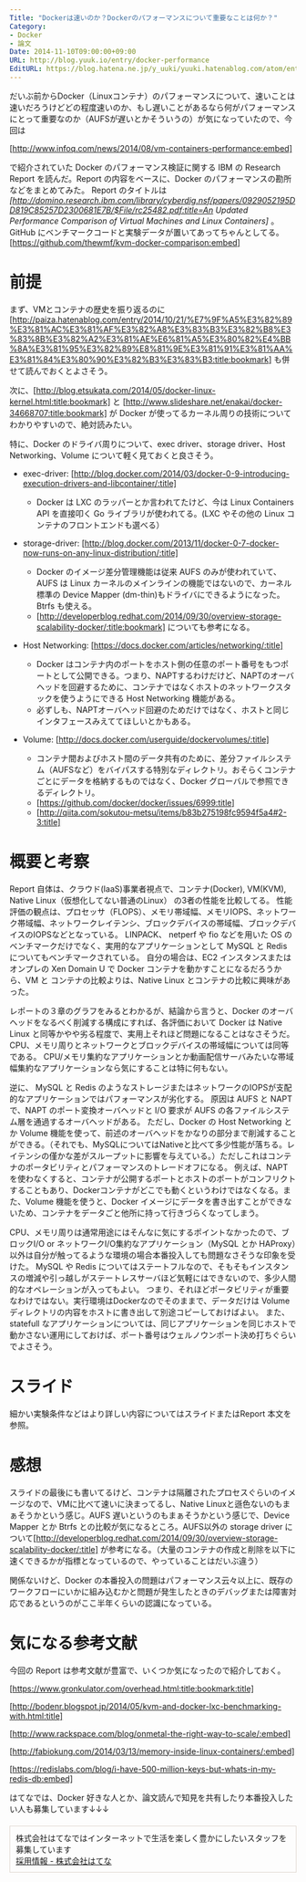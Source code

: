 ```yaml
---
Title: "Dockerは速いのか？Dockerのパフォーマンスについて重要なことは何か？"
Category:
- Docker
- 論文
Date: 2014-11-10T09:00:00+09:00
URL: http://blog.yuuk.io/entry/docker-performance
EditURL: https://blog.hatena.ne.jp/y_uuki/yuuki.hatenablog.com/atom/entry/8454420450073066942
---
```


だいぶ前からDocker（Linuxコンテナ）のパフォーマンスについて、速いことは速いだろうけどどの程度速いのか、もし遅いことがあるなら何がパフォーマンスにとって重要なのか（AUFSが遅いとかそういうの）が気になっていたので、今回は

[http://www.infoq.com/news/2014/08/vm-containers-performance:embed]

で紹介されていた Docker のパフォーマンス検証に関する IBM の Research Report を読んだ。Report の内容をベースに、Docker のパフォーマンスの勘所などをまとめてみた。
Report のタイトルは *[http://domino.research.ibm.com/library/cyberdig.nsf/papers/0929052195DD819C85257D2300681E7B/$File/rc25482.pdf:title=An Updated Performance Comparison of Virtual Machines and Linux Containers]* 。
GitHub にベンチマークコードと実験データが置いてあってちゃんとしてる。
[https://github.com/thewmf/kvm-docker-comparison:embed]

<!-- more -->

# 前提

まず、VMとコンテナの歴史を振り返るのに[http://paiza.hatenablog.com/entry/2014/10/21/%E7%9F%A5%E3%82%89%E3%81%AC%E3%81%AF%E3%82%A8%E3%83%B3%E3%82%B8%E3%83%8B%E3%82%A2%E3%81%AE%E6%81%A5%E3%80%82%E4%BB%8A%E3%81%95%E3%82%89%E8%81%9E%E3%81%91%E3%81%AA%E3%81%84%E3%80%90%E3%82%B3%E3%83%B3:title:bookmark] も併せて読んでおくとよさそう。

次に、[http://blog.etsukata.com/2014/05/docker-linux-kernel.html:title:bookmark] と [http://www.slideshare.net/enakai/docker-34668707:title:bookmark] が Docker が使ってるカーネル周りの技術についてわかりやすいので、絶対読みたい。

特に、Docker のドライバ周りについて、exec driver、storage driver、Host Networking、Volume について軽く見ておくと良さそう。

- exec-driver: [http://blog.docker.com/2014/03/docker-0-9-introducing-execution-drivers-and-libcontainer/:title]
  - Docker は LXC のラッパーとか言われてたけど、今は Linux Containers API を直接叩く Go ライブラリが使われてる。(LXC やその他の Linux コンテナのフロントエンドも選べる）

- storage-driver: [http://blog.docker.com/2013/11/docker-0-7-docker-now-runs-on-any-linux-distribution/:title]
  - Docker のイメージ差分管理機能は従来 AUFS のみが使われていて、AUFS は Linux カーネルのメインラインの機能ではないので、カーネル標準の Device Mapper (dm-thin)もドライバにできるようになった。 Btrfs も使える。
  - [http://developerblog.redhat.com/2014/09/30/overview-storage-scalability-docker/:title:bookmark] についても参考になる。

- Host Networking: [https://docs.docker.com/articles/networking/:title]
  - Docker はコンテナ内のポートをホスト側の任意のポート番号をもつポートとして公開できる。つまり、NAPTするわけだけど、NAPTのオーバヘッドを回避するために、コンテナではなくホストのネットワークスタックを使うようにできる Host Networking 機能がある。
  - 必ずしも、NAPTオーバヘッド回避のためだけではなく、ホストと同じインタフェースみえててほしいとかもある。

- Volume: [http://docs.docker.com/userguide/dockervolumes/:title]
  - コンテナ間およびホスト間のデータ共有のために、差分ファイルシステム（AUFSなど）をバイパスする特別なディレクトリ。おそらくコンテナごとにデータを格納するものではなく、Docker グローバルで参照できるディレクトリ。
  - [https://github.com/docker/docker/issues/6999:title]
  - [http://qiita.com/sokutou-metsu/items/b83b275198fc9594f5a4#2-3:title]

# 概要と考察

Report 自体は、クラウド(IaaS)事業者視点で、コンテナ(Docker), VM(KVM), Native Linux（仮想化してない普通のLinux） の3者の性能を比較してる。
性能評価の観点は、プロセッサ（FLOPS）、メモリ帯域幅、メモリIOPS、ネットワーク帯域幅、ネットワークレイテンシ、ブロックデバイスの帯域幅、ブロックデバイスのIOPSなどとなっている。
LINPACK、 netperf や fio などを用いた OS のベンチマークだけでなく、実用的なアプリケーションとして MySQL と Redis についてもベンチマークされている。
自分の場合は、EC2 インスタンスまたはオンプレの Xen Domain U で Docker コンテナを動かすことになるだろうから、VM と コンテナの比較よりは、Native Linux とコンテナの比較に興味があった。

レポートの３章のグラフをみるとわかるが、結論から言うと、Docker のオーバヘッドをなるべく削減する構成にすれば、各評価において Docker は Native Linux と同等かやや劣る程度で、実用上それほど問題になることはなさそうだ。
CPU、メモリ周りとネットワークとブロックデバイスの帯域幅については同等である。
CPU/メモリ集約なアプリケーションとか動画配信サーバみたいな帯域幅集約なアプリケーションなら気にすることは特に何もない。

逆に、 MySQL と Redis のようなストレージまたはネットワークのIOPSが支配的なアプリケーションではパフォーマンスが劣化する。 
原因は AUFS と NAPT で、NAPT のポート変換オーバヘッドと I/O 要求が AUFS の各ファイルシステム層を通過するオーバヘッドがある。
ただし、Docker の Host Networking とか Volume 機能を使って、前述のオーバヘッドをかなりの部分まで削減することができる。（それでも、MySQLについてはNativeと比べて多少性能が落ちる。レイテンシの僅かな差がスループットに影響を与えている。）ただしこれはコンテナのポータビリティとパフォーマンスのトレードオフになる。
例えば、NAPT を使わなくすると、コンテナが公開するポートとホストのポートがコンフリクトすることもあり、Dockerコンテナがどこでも動くというわけではなくなる。また、Volume 機能を使うと、Docker イメージにデータを書き出すことができないため、コンテナをデータごと他所に持って行きづらくなってしまう。

CPU、メモリ周りは通常用途にはそんなに気にするポイントなかったので、ブロックI/O or ネットワークI/O集約なアプリケーション（MySQL とか HAProxy）以外は自分が触ってるような環境の場合本番投入しても問題なさそうな印象を受けた。
MySQL や Redis についてはステートフルなので、そもそもインスタンスの増減や引っ越しがステートレスサーバほど気軽にはできないので、多少人間的なオペレーションが入ってもよい。
つまり、それほどポータビリティが重要なわけではない。実行環境はDockerなのでそのままで、データだけは Volume ディレクトリの内容をホストに書き出して別途コピーしておけばよい。
また、statefull なアプリケーションについては、同じアプリケーションを同じホストで動かさない運用にしておけば、ポート番号はウェルノウンポート決め打ちぐらいでよさそう。

# スライド
細かい実験条件などはより詳しい内容についてはスライドまたはReport 本文を参照。

<script async class="speakerdeck-embed" data-id="c5b0e3d0499a013242bc4e743bb86014" data-ratio="1.33333333333333" src="//speakerdeck.com/assets/embed.js"></script>

# 感想

スライドの最後にも書いてるけど、コンテナは隔離されたプロセスぐらいのイメージなので、VMに比べて速いに決まってるし、Native Linuxと遜色ないのもまぁそうかという感じ。AUFS 遅いというのもまぁそうかという感じで、Device Mapper とか Btrfs との比較が気になるところ。AUFS以外の storage driver について[http://developerblog.redhat.com/2014/09/30/overview-storage-scalability-docker/:title] が参考になる。（大量のコンテナの作成と削除を以下に速くできるかが指標となっているので、やっていることはだいぶ違う）

関係ないけど、Docker の本番投入の問題はパフォーマンス云々以上に、既存のワークフローにいかに組み込むかと問題が発生したときのデバッグまたは障害対応であるというのがここ半年くらいの認識になっている。

# 気になる参考文献

今回の Report は参考文献が豊富で、いくつか気になったので紹介しておく。

[https://www.gronkulator.com/overhead.html:title:bookmark:title]

[http://bodenr.blogspot.jp/2014/05/kvm-and-docker-lxc-benchmarking-with.html:title]

[http://www.rackspace.com/blog/onmetal-the-right-way-to-scale/:embed]

[http://fabiokung.com/2014/03/13/memory-inside-linux-containers/:embed]

[https://redislabs.com/blog/i-have-500-million-keys-but-whats-in-my-redis-db:embed]


はてなでは、Docker 好きな人とか、論文読んで知見を共有したり本番投入したい人も募集しています↓↓↓

<div style="border: 1px solid #DED6CF; padding: 10px; margin-top: 20px;">
株式会社はてなではインターネットで生活を楽しく豊かにしたいスタッフを募集しています<br>
<a href="http://hatenacorp.jp/recruit/" target="_blank">採用情報 - 株式会社はてな</a>
</div>
